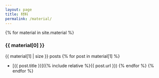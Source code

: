 ```yaml
---
layout: page
title: 材料
permalink: /material/
---
```


{% for material in site.material %}

### {{ material[0] }}

{{ material[1] | size }} posts
  {% for post in material[1] %}

 - [{{ post.title }}]({% include relative %}{{ post.url }})
   {% endfor %}
   {% endfor %}
